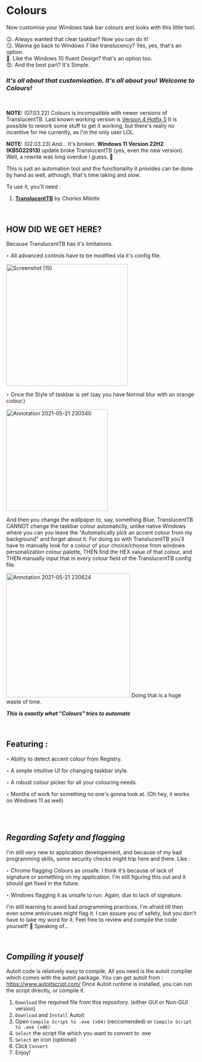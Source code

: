 # Colours

Now customise your Windows task bar colours and looks with this little tool.

😉. Always wanted that clear taskbar? Now you can do it!<br/>
😏. Wanna go back to Windows 7 like translucency? Yes, yes, that's an option.<br/>
🤔. Like the Windows 10 fluent Design? that's an option too.<br/>
 :heart_eyes:. And the best part? It's Simple.<br/>

### _It's all about that customisation. It's all about you! Welcome to Colours!_

<br/>

**NOTE:** (07.03.22) Colours is incompatible with newer versions of TranslucentTB. Last known working version is [Version 4 Hotfix 5](https://github.com/TranslucentTB/TranslucentTB/releases/tag/2020.2) It is possible to rework some stuff to get it working, but there's really no incentive for me currently, as I'm the only user LOL.

**NOTE:** (02.03.23) And... It's broken. **Windows 11 Version 22H2 (KB5022913)** update broke TranslucentTB (yes, even the new version). Well, a rewrite was long overdue I guess. 🥲

This is just an automation tool and the functionality it provides can be done by hand as well, although, that's time taking and slow.

To use it, you'll need :

1. [**TranslucentTB**](https://github.com/TranslucentTB/TranslucentTB/releases/tag/2020.2) by _Charles Milette_ 



<br/>

## **HOW DID WE GET HERE?**


Because TranslucentTB has it's limitations.

 ‣ All advanced controls have to be modified via it's config file.
 
 <img width="322" alt="Screenshot (15)" src="https://user-images.githubusercontent.com/64971616/119177460-fba34800-ba89-11eb-99f0-e8562c1bcafe.png">

 ‣ Once the Style of taskbar is set (say you have Normal blur with an orange colour.)
 
 <img width="269" alt="Annotation 2021-05-21 230340" src="https://user-images.githubusercontent.com/64971616/119176499-cd713880-ba88-11eb-87bc-126cb9d7ddd7.png">
 
  And then you change the wallpaper to, say, something Blue. TranslucentTB CANNOT change the taskbar colour automaticlly, unlike native Windows where you can you leave the "Automatically pick an accent colour from my background" and forget about it.
  For doing so with TranslucentTB you'll have to manually look for a colour of your choice/choose from windows personalization colour palette, THEN find the HEX value of that colour, and THEN manually input that in every colour field of the TranslucentTB config file.
  
 <img width="328" alt="Annotation 2021-05-21 230624" src="https://user-images.githubusercontent.com/64971616/119176830-2f31a280-ba89-11eb-924f-fdb5144aa836.png">
  Doing that is a huge waste of time.
  
  _**This is exactly what "Colours" tries to automate**_
  
  
  <br/>
  
  
  ## **Featuring :**
  
  
  ◦ Ability to detect accent colour from Registry.
  
  ◦ A simple intuitive UI for changing taskbar style.
  
  ◦ A robust colour picker for all your colouring needs.
  
  ◦ Months of work for something no one's gonna look at. (Oh hey, it works on Windows 11 as well)
  
  
  <br/>
  <br/>
  
  ## _Regarding Safety and flagging_
    
 I'm still very new to application developement, and because of my bad programming skills, some security checks might trip here and there. Like :
 
   ‣  Chrome flagging Colours as unsafe. I think it's because of lack of signature or something on my application. I'm still figuring this out and it should get fixed in the future.
 
   ‣  Windows flagging it as unsafe to run. Again, due to lack of signature.
 
 I'm still learning to avoid bad programming practices. I'm afraid till then even some antiviruses might flag it. I can assure you of safety, but you don't have to take my word for it. Feel free to review and compile the code yourself! 🙂 
 Speaking of...
 
 <br/>
 
 ## _Compiling it youself_
 Autoit code is relatively easy to compile. All you need is the autoit compiler which comes with the autoit package. You can get autoit from : https://www.autoitscript.com/
 Once Autoit runtime is installed, you can run the script directly, or compile it.
1. `Download` the required file from this repository. (either GUI or Non-GUI version)
2. `Download` and `Install` Autoit
3. Open `Compile Script to .exe (x64)` (reccomended) or `Compile Script to .exe (x86)`
4. `Select` the script file which you want to convert to .exe
5. `Select` an icon (optional)
6. Click `Convert`
7. Enjoy!
